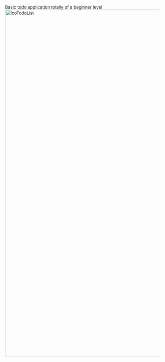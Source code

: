 Basic todo application totally of a beginner level 
<img width="1128" alt="lcoTodoList" src="https://user-images.githubusercontent.com/40520789/133923741-3c61f869-a2eb-4eb1-b5f2-9ab3d2a4e366.PNG">
